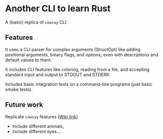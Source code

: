 # Another CLI to learn Rust

A (basic) replica of `cowsay` CLI.

## Features

It uses a CLI parser for complex arguments (StructOpt) like adding positional
arguments, binary flags, and options; even with descriptions and default 
values to them. 

It includes CLI features like coloring, reading from a file, and accepting 
standard input and output to STDOUT and STDERR. 

Includes basic integration tests on a command-line programs (just basic smoke
tests). 


## Future work

Replicate `cowsay` features ([Wiki link](https://en.wikipedia.org/wiki/Cowsay))
- Include different animals,
- Include different eyes...